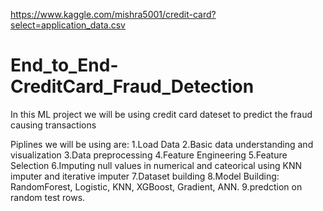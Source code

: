 https://www.kaggle.com/mishra5001/credit-card?select=application_data.csv


# End_to_End-CreditCard_Fraud_Detection

In this ML project we will be using credit card dateset to predict the fraud causing transactions

Piplines we will be using are:
1.Load Data 
2.Basic data understanding and visualization
3.Data preprocessing
4.Feature Engineering
5.Feature Selection
6.Imputing null values in numerical and cateorical using KNN imputer and iterative imputer
7.Dataset building
8.Model Building: RandomForest, Logistic, KNN, XGBoost, Gradient, ANN.
9.predction on random test rows.
